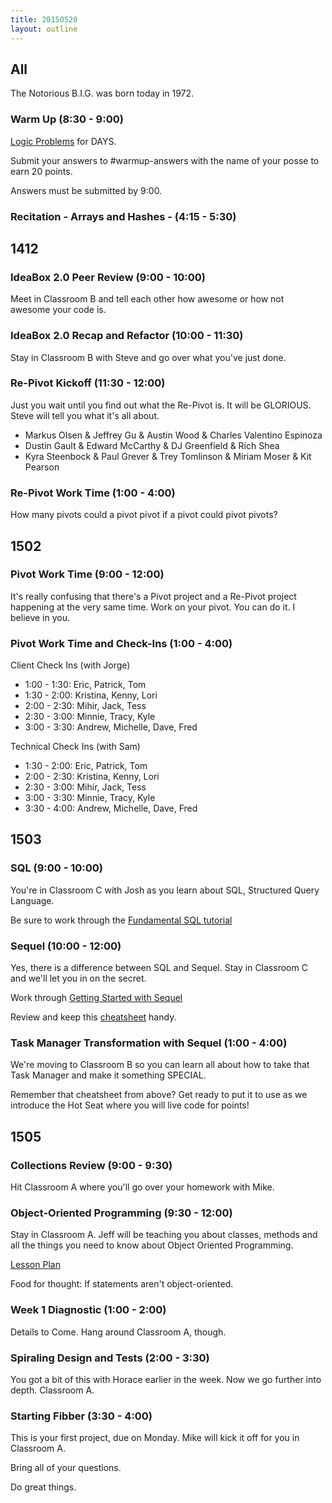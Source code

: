 ```yaml
---
title: 20150520
layout: outline
---
```


## All

The Notorious B.I.G. was born today in 1972.

### Warm Up (8:30 - 9:00)

[Logic Problems](http://cl.ly/2e42381b1O3G) for DAYS.

Submit your answers to #warmup-answers with the name of your posse to earn 20 points.

Answers must be submitted by 9:00.

### Recitation - Arrays and Hashes - (4:15 - 5:30)



## 1412

### IdeaBox 2.0 Peer Review (9:00 - 10:00)

Meet in Classroom B and tell each other how awesome or how not awesome your code is.

### IdeaBox 2.0 Recap and Refactor (10:00 - 11:30)

Stay in Classroom B with Steve and go over what you've just done.

### Re-Pivot Kickoff (11:30 - 12:00)

Just you wait until you find out what the Re-Pivot is. It will be GLORIOUS.
Steve will tell you what it's all about.

* Markus Olsen & Jeffrey Gu & Austin Wood & Charles Valentino Espinoza
* Dustin Gault & Edward McCarthy & DJ Greenfield & Rich Shea
* Kyra Steenbock & Paul Grever & Trey Tomlinson & Miriam Moser & Kit Pearson

### Re-Pivot Work Time (1:00 - 4:00)

How many pivots could a pivot pivot if a pivot could pivot pivots?


## 1502

### Pivot Work Time (9:00 - 12:00)

It's really confusing that there's a Pivot project and a Re-Pivot project happening
at the very same time. Work on your pivot. You can do it. I believe in you.

### Pivot Work Time and Check-Ins (1:00 - 4:00)

Client Check Ins (with Jorge)

* 1:00 - 1:30: Eric, Patrick, Tom
* 1:30 - 2:00: Kristina, Kenny, Lori
* 2:00 - 2:30: Mihir, Jack, Tess
* 2:30 - 3:00: Minnie, Tracy, Kyle
* 3:00 - 3:30: Andrew, Michelle, Dave, Fred

Technical Check Ins (with Sam)

* 1:30 - 2:00: Eric, Patrick, Tom
* 2:00 - 2:30: Kristina, Kenny, Lori
* 2:30 - 3:00: Mihir, Jack, Tess
* 3:00 - 3:30: Minnie, Tracy, Kyle
* 3:30 - 4:00: Andrew, Michelle, Dave, Fred

## 1503

### SQL (9:00 - 10:00)

You're in Classroom C with Josh as you learn about SQL, Structured Query Language.

Be sure to work through the [Fundamental SQL tutorial](http://tutorials.jumpstartlab.com/topics/sql/fundamental_sql.html)

### Sequel (10:00 - 12:00)

Yes, there is a difference between SQL and Sequel. Stay in Classroom C and we'll let you in on the secret.

Work through [Getting Started with Sequel](http://tutorials.jumpstartlab.com/topics/sql/sequel.html)

Review and keep this [cheatsheet](http://sequel.jeremyevans.net/rdoc/files/doc/cheat_sheet_rdoc.html) handy.

### Task Manager Transformation with Sequel (1:00 - 4:00)

We're moving to Classroom B so you can learn all about how to take that Task Manager and make it something SPECIAL.

Remember that cheatsheet from above? Get ready to put it to use as we introduce the Hot Seat where you will live code for points!

## 1505

### Collections Review (9:00 - 9:30)

Hit Classroom A where you'll go over your homework with Mike.

### Object-Oriented Programming (9:30 - 12:00)

Stay in Classroom A. Jeff will be teaching you about classes, methods and all the things
you need to know about Object Oriented Programming.

[Lesson Plan](https://github.com/turingschool/lesson_plans/blob/master/ruby_01-object_oriented_programming_with_ruby/object_oriented_programming.markdown)

Food for thought: If statements aren't object-oriented.

### Week 1 Diagnostic (1:00 - 2:00)

Details to Come. Hang around Classroom A, though.

### Spiraling Design and Tests (2:00 - 3:30)

You got a bit of this with Horace earlier in the week. Now we go further into depth. Classroom A.

### Starting Fibber (3:30 - 4:00)

This is your first project, due on Monday. Mike will kick it off for you in Classroom A.

Bring all of your questions.

Do great things.


